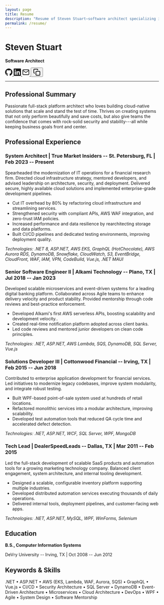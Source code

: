 ```yaml
---
layout: page
title: Resume
description: "Resume of Steven Stuart—software architect specializing in cloud-native solutions, AWS, .NET, and scalable system design."
permalink: /resume/
---
```


# Steven Stuart
**Software Architect**

<div class="social-icons">
  <a href="{{ site.social.github }}" target="_blank" rel="noopener noreferrer" aria-label="GitHub">
    <svg width="24" height="24" viewBox="0 0 24 24" fill="currentColor">
      <path d="M12 0C5.37 0 0 5.37 0 12c0 5.31 3.435 9.795 8.205 11.385.6.105.825-.255.825-.57 0-.285-.015-1.23-.015-2.235-3.015.555-3.795-.735-4.035-1.41-.135-.345-.72-1.41-1.23-1.695-.42-.225-1.02-.78-.015-.795.945-.015 1.62.87 1.845 1.23 1.08 1.815 2.805 1.305 3.495.99.105-.78.42-1.305.765-1.605-2.67-.3-5.46-1.335-5.46-5.925 0-1.305.465-2.385 1.23-3.225-.12-.3-.54-1.53.12-3.18 0 0 1.005-.315 3.3 1.23.96-.27 1.98-.405 3-.405s2.04.135 3 .405c2.295-1.56 3.3-1.23 3.3-1.23.66 1.65.24 2.88.12 3.18.765.84 1.23 1.905 1.23 3.225 0 4.605-2.805 5.625-5.475 5.925.435.375.81 1.095.81 2.22 0 1.605-.015 2.895-.015 3.3 0 .315.225.69.825.57A12.02 12.02 0 0 0 24 12c0-6.63-5.37-12-12-12z"/>
    </svg>
  </a>
  <a href="{{ site.social.linkedin }}" target="_blank" rel="noopener noreferrer" aria-label="LinkedIn">
    <svg width="24" height="24" viewBox="0 0 24 24" fill="currentColor">
      <path d="M20.447 20.452h-3.554v-5.569c0-1.328-.027-3.037-1.852-3.037-1.853 0-2.136 1.445-2.136 2.939v5.667H9.351V9h3.414v1.561h.046c.477-.9 1.637-1.85 3.37-1.85 3.601 0 4.267 2.37 4.267 5.455v6.286zM5.337 7.433c-1.144 0-2.063-.926-2.063-2.065 0-1.138.92-2.063 2.063-2.063 1.14 0 2.064.925 2.064 2.063 0 1.139-.925 2.065-2.064 2.065zm1.782 13.019H3.555V9h3.564v11.452zM22.225 0H1.771C.792 0 0 .774 0 1.729v20.542C0 23.227.792 24 1.771 24h20.451C23.2 24 24 23.227 24 22.271V1.729C24 .774 23.2 0 22.222 0h.003z"/>
    </svg>
  </a>
  <a href="mailto:{{ site.author.email }}" aria-label="Email" title="Email: {{ site.author.email }}">
    <svg width="24" height="24" viewBox="0 0 24 24" fill="none" stroke="currentColor" stroke-width="2" stroke-linecap="round" stroke-linejoin="round">
      <path d="M4 4h16c1.1 0 2 .9 2 2v12c0 1.1-.9 2-2 2H4c-1.1 0-2-.9-2-2V6c0-1.1.9-2 2-2z"></path>
      <polyline points="22,6 12,13 2,6"></polyline>
    </svg>
  </a>
  <button class="copy-email-btn" data-email="{{ site.author.email }}" aria-label="Copy email address" title="Copy email address">
    <svg width="24" height="24" viewBox="0 0 24 24" fill="none" stroke="currentColor" stroke-width="2" stroke-linecap="round" stroke-linejoin="round">
      <rect x="9" y="9" width="13" height="13" rx="2" ry="2"></rect>
      <path d="M5 15H4a2 2 0 0 1-2-2V4a2 2 0 0 1 2-2h9a2 2 0 0 1 2 2v1"></path>
    </svg>
  </button>
</div>

<script>
document.addEventListener('DOMContentLoaded', function() {
    const copyBtn = document.querySelector('.copy-email-btn');
    if (copyBtn) {
        copyBtn.addEventListener('click', function() {
            const email = this.getAttribute('data-email');
            navigator.clipboard.writeText(email).then(() => {
                this.classList.add('copied');
                const originalTitle = this.getAttribute('title');
                this.setAttribute('title', 'Copied!');

                setTimeout(() => {
                    this.classList.remove('copied');
                    this.setAttribute('title', originalTitle);
                }, 2000);
            }).catch(err => {
                console.error('Failed to copy email:', err);
            });
        });
    }
});
</script>

---


## Professional Summary

Passionate full-stack platform architect who loves building cloud-native solutions that scale and stand the test of time. Thrives on creating systems that not only perform beautifully and save costs, but also give teams the confidence that comes with rock-solid security and stability---all while keeping business goals front and center.

## Professional Experience

### System Architect | True Market Insiders -- St. Petersburg, FL | Feb 2023 -- Present

Spearheaded the modernization of IT operations for a financial research firm. Directed cloud infrastructure strategy, mentored developers, and advised leadership on architecture, security, and deployment. Delivered secure, highly available cloud solutions and implemented enterprise-grade development pipelines.

- Cut IT overhead by 80% by refactoring cloud infrastructure and streamlining services.
- Strengthened security with compliant APIs, AWS WAF integration, and zero-trust IAM policies.
- Increased performance and data resilience by rearchitecting storage and data platforms.
- Built CI/CD pipelines and dedicated testing environments, improving deployment quality.

*Technologies: .NET 8, ASP.NET, AWS EKS, GraphQL (HotChocolate), AWS Aurora RDS, DynamoDB, Snowflake, CloudWatch, S3, EventBridge, CloudFront, WAF, IAM, VPN, CodeBuild, Vue.js, .NET MAUI*

### Senior Software Engineer II | Alkami Technology -- Plano, TX | Jul 2018 -- Jan 2023

Developed scalable microservices and event-driven systems for a leading digital banking platform. Collaborated across Agile teams to enhance delivery velocity and product stability. Provided mentorship through code reviews and best-practice enforcement.

- Developed Alkami's first AWS serverless APIs, boosting scalability and development velocity..
- Created real-time notification platform adopted across client banks.
- Led code reviews and mentored junior developers on clean code principles.

*Technologies: .NET, ASP.NET, AWS Lambda, SQS, DynamoDB, SQL Server, Vue.js*

### Solutions Developer III | Cottonwood Financial -- Irving, TX | Feb 2015 -- Jun 2018

Contributed to enterprise application development for financial services. Led initiatives to modernize legacy codebases, improve system modularity, and integrate robust testing.

- Built WPF-based point-of-sale system used at hundreds of retail locations.
- Refactored monolithic services into a modular architecture, improving scalability.
- Developed test automation tools that reduced QA cycle time and accelerated defect detection.

*Technologies: .NET, ASP.NET, WCF, SQL Server, WPF, MongoDB*

### Tech Lead | DealerSpeedLeads -- Dallas, TX | Mar 2011 -- Feb 2015

Led the full-stack development of scalable SaaS products and automation tools for a growing marketing technology company. Balanced client engagement, system architecture, and internal tooling development.

- Designed a scalable, configurable inventory platform supporting multiple industries.
- Developed distributed automation services executing thousands of daily operations.
- Delivered internal tools, deployment pipelines, and customer-facing web apps.

*Technologies: .NET, ASP.NET, MySQL, WPF, WinForms, Selenium*

## Education

**B.S., Computer Information Systems**

DeVry University -- Irving, TX | Oct 2008 -- Jun 2012

## Keywords & Skills

.NET • ASP.NET • AWS (EKS, Lambda, WAF, Aurora, SQS) • GraphQL • Vue.js • CI/CD • Security Architecture • SQL Server • DynamoDB • Event-Driven Architecture • Microservices • Cloud Architecture • DevOps • WPF • Agile • System Design • Software Mentorship